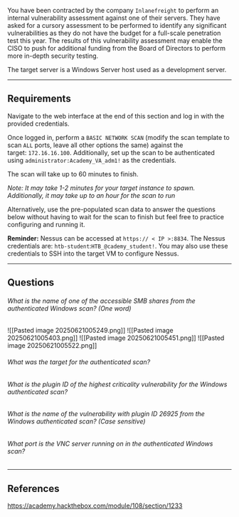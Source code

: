 
You have been contracted by the company `Inlanefreight` to perform an internal vulnerability assessment against one of their servers. They have asked for a cursory assessment to be performed to identify any significant vulnerabilities as they do not have the budget for a full-scale penetration test this year. The results of this vulnerability assessment may enable the CISO to push for additional funding from the Board of Directors to perform more in-depth security testing.

The target server is a Windows Server host used as a development server.

---

## Requirements

Navigate to the web interface at the end of this section and log in with the provided credentials.

Once logged in, perform a `BASIC NETWORK SCAN` (modify the scan template to scan `ALL` ports, leave all other options the same) against the target: `172.16.16.100`. Additionally, set up the scan to be authenticated using `administrator:Academy_VA_adm1!` as the credentials.

The scan will take up to 60 minutes to finish.

_Note: It may take 1-2 minutes for your target instance to spawn. Additionally, it may take up to an hour for the scan to run_

Alternatively, use the pre-populated scan data to answer the questions below without having to wait for the scan to finish but feel free to practice configuring and running it.

**Reminder:** Nessus can be accessed at `https:// < IP >:8834`. The Nessus credentials are: `htb-student`:`HTB_@cademy_student!`. You may also use these credentials to SSH into the target VM to configure Nessus.

---

## Questions

###### What is the name of one of the accessible SMB shares from the authenticated Windows scan? (One word)

![[Pasted image 20250621005249.png]]
![[Pasted image 20250621005403.png]]
![[Pasted image 20250621005451.png]]
![[Pasted image 20250621005522.png]]

###### What was the target for the authenticated scan?


###### What is the plugin ID of the highest criticality vulnerability for the Windows authenticated scan?


###### What is the name of the vulnerability with plugin ID 26925 from the Windows authenticated scan? (Case sensitive)


###### What port is the VNC server running on in the authenticated Windows scan?



---

## References

https://academy.hackthebox.com/module/108/section/1233